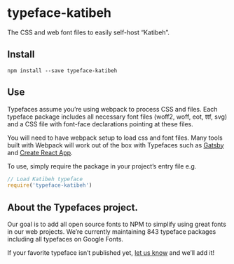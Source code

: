 
# typeface-katibeh

The CSS and web font files to easily self-host “Katibeh”.

## Install

`npm install --save typeface-katibeh`

## Use

Typefaces assume you’re using webpack to process CSS and files. Each typeface
package includes all necessary font files (woff2, woff, eot, ttf, svg) and
a CSS file with font-face declarations pointing at these files.

You will need to have webpack setup to load css and font files. Many tools built
with Webpack will work out of the box with Typefaces such as [Gatsby](https://github.com/gatsbyjs/gatsby)
and [Create React App](https://github.com/facebookincubator/create-react-app).

To use, simply require the package in your project’s entry file e.g.

```javascript
// Load Katibeh typeface
require('typeface-katibeh')
```

## About the Typefaces project.

Our goal is to add all open source fonts to NPM to simplify using great fonts in
our web projects. We’re currently maintaining 843 typeface packages
including all typefaces on Google Fonts.

If your favorite typeface isn’t published yet, [let us know](https://github.com/KyleAMathews/typefaces)
and we’ll add it!
